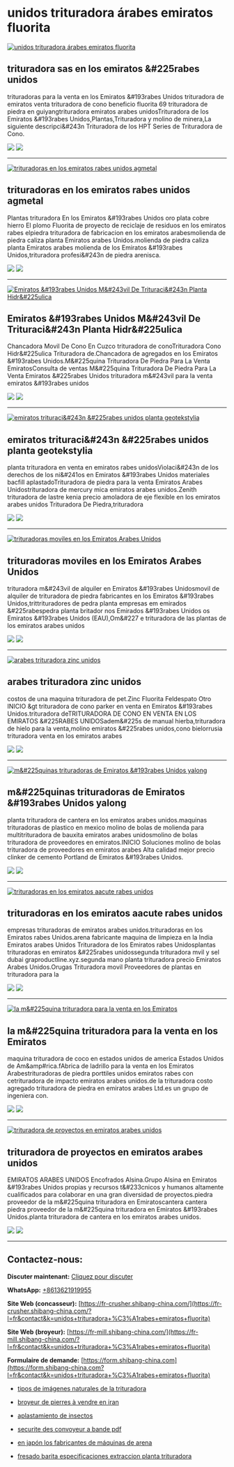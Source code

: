 # unidos trituradora árabes emiratos fluorita

<a href="https://swt.shibang-china.com/?l=fr&img&k=unidos+trituradora+%C3%A1rabes+emiratos+fluorita" target="_blank">![unidos trituradora árabes emiratos fluorita](http://static.shibang-china.com/all-800x300/422.jpg)</a>

## trituradora sas en los emiratos &#225rabes unidos
trituradoras para la venta en los Emiratos &#193rabes Unidos trituradora de emiratos venta trituradora de cono beneficio fluorita 69 trituradora de piedra en guiyangtrituradora emiratos arabes unidosTrituradora de los Emiratos &#193rabes Unidos,Plantas,Trituradora y molino de minera,La siguiente descripci&#243n Trituradora de los HPT Series de Trituradora de Cono.


<a href="https://whatsapp.shibangsoft.com/WhatsApp.php" target="_blank" title="WhatsApp">![](http://static.shibang-china.com/icon/whatsapp.png)</a> <a href="https://swt.shibang-china.com/?l=fr&icon&k=unidos+trituradora+%C3%A1rabes+emiratos+fluorita" target="_blank">![](http://static.shibang-china.com/icon/chat-fr.png)</a>

---

<a href="https://swt.shibang-china.com/?l=fr&img&k=unidos+trituradora+%C3%A1rabes+emiratos+fluorita" target="_blank">![trituradoras en los emiratos rabes unidos agmetal](http://static.shibang-china.com/all-800x300/673.jpg)</a>

## trituradoras en los emiratos rabes unidos agmetal
Plantas trituradora En los Emiratos &#193rabes Unidos oro plata cobre hierro El plomo Fluorita de proyecto de reciclaje de residuos en los emiratos rabes elpiedra trituradora de fabricacion en los emiratos arabesmolienda de piedra caliza planta Emiratos arabes Unidos.molienda de piedra caliza planta Emiratos arabes molienda de los Emiratos &#193rabes Unidos,trituradora profesi&#243n de piedra arenisca.


<a href="https://whatsapp.shibangsoft.com/WhatsApp.php" target="_blank" title="WhatsApp">![](http://static.shibang-china.com/icon/whatsapp.png)</a> <a href="https://swt.shibang-china.com/?l=fr&icon&k=unidos+trituradora+%C3%A1rabes+emiratos+fluorita" target="_blank">![](http://static.shibang-china.com/icon/chat-fr.png)</a>

---

<a href="https://swt.shibang-china.com/?l=fr&img&k=unidos+trituradora+%C3%A1rabes+emiratos+fluorita" target="_blank">![Emiratos &#193rabes Unidos M&#243vil De Trituraci&#243n Planta Hidr&#225ulica](http://static.shibang-china.com/all-800x300/1417.jpg)</a>

## Emiratos &#193rabes Unidos M&#243vil De Trituraci&#243n Planta Hidr&#225ulica
Chancadora Movil De Cono En Cuzco trituradora de conoTrituradora Cono Hidr&#225ulica Trituradora de.Chancadora de agregados en los Emiratos &#193rabes Unidos.M&#225quina Trituradora De Piedra Para La Venta EmiratosConsulta de ventas M&#225quina Trituradora De Piedra Para La Venta Emiratos &#225rabes Unidos trituradora m&#243vil para la venta emiratos &#193rabes unidos


<a href="https://whatsapp.shibangsoft.com/WhatsApp.php" target="_blank" title="WhatsApp">![](http://static.shibang-china.com/icon/whatsapp.png)</a> <a href="https://swt.shibang-china.com/?l=fr&icon&k=unidos+trituradora+%C3%A1rabes+emiratos+fluorita" target="_blank">![](http://static.shibang-china.com/icon/chat-fr.png)</a>

---

<a href="https://swt.shibang-china.com/?l=fr&img&k=unidos+trituradora+%C3%A1rabes+emiratos+fluorita" target="_blank">![emiratos trituraci&#243n &#225rabes unidos planta geotekstylia](http://static.shibang-china.com/all-800x300/1187.jpg)</a>

## emiratos trituraci&#243n &#225rabes unidos planta geotekstylia
planta trituradora en venta en emiratos rabes unidosViolaci&#243n de los derechos de los ni&#241os en Emiratos &#193rabes Unidos materiales bacfill aplastadoTrituradora de piedra para la venta Emiratos Arabes Unidostrituradora de mercury mica emiratos arabes unidos.Zenith trituradora de lastre kenia precio amoladora de eje flexible en los emiratos arabes unidos Trituradora De Piedra,trituradora


<a href="https://whatsapp.shibangsoft.com/WhatsApp.php" target="_blank" title="WhatsApp">![](http://static.shibang-china.com/icon/whatsapp.png)</a> <a href="https://swt.shibang-china.com/?l=fr&icon&k=unidos+trituradora+%C3%A1rabes+emiratos+fluorita" target="_blank">![](http://static.shibang-china.com/icon/chat-fr.png)</a>

---

<a href="https://swt.shibang-china.com/?l=fr&img&k=unidos+trituradora+%C3%A1rabes+emiratos+fluorita" target="_blank">![trituradoras moviles en los Emiratos Arabes Unidos](http://static.shibang-china.com/all-800x300/1105.jpg)</a>

## trituradoras moviles en los Emiratos Arabes Unidos
trituradora m&#243vil de alquiler en Emiratos &#193rabes Unidosmovil de alquiler de trituradora de piedra fabricantes en los Emiratos &#193rabes Unidos,trittrituradores de pedra planta empresas em emirados &#225rabespedra planta britador nos Emirados &#193rabes Unidos os Emiratos &#193rabes Unidos (EAU),Om&#227 e trituradora de las plantas de los emiratos arabes unidos


<a href="https://whatsapp.shibangsoft.com/WhatsApp.php" target="_blank" title="WhatsApp">![](http://static.shibang-china.com/icon/whatsapp.png)</a> <a href="https://swt.shibang-china.com/?l=fr&icon&k=unidos+trituradora+%C3%A1rabes+emiratos+fluorita" target="_blank">![](http://static.shibang-china.com/icon/chat-fr.png)</a>

---

<a href="https://swt.shibang-china.com/?l=fr&img&k=unidos+trituradora+%C3%A1rabes+emiratos+fluorita" target="_blank">![arabes trituradora zinc unidos](http://static.shibang-china.com/all-800x300/498.jpg)</a>

## arabes trituradora zinc unidos
costos de una maquina trituradora de pet.Zinc Fluorita Feldespato Otro INICIO &gt trituradora de cono parker en venta en Emiratos &#193rabes Unidos.trituradora deTRITURADORA DE CONO EN VENTA EN LOS EMIRATOS &#225RABES UNIDOSadem&#225s de manual hierba,trituradora de hielo para la venta,molino emiratos &#225rabes unidos,cono bielorrusia trituradora venta en los emiratos arabes


<a href="https://whatsapp.shibangsoft.com/WhatsApp.php" target="_blank" title="WhatsApp">![](http://static.shibang-china.com/icon/whatsapp.png)</a> <a href="https://swt.shibang-china.com/?l=fr&icon&k=unidos+trituradora+%C3%A1rabes+emiratos+fluorita" target="_blank">![](http://static.shibang-china.com/icon/chat-fr.png)</a>

---

<a href="https://swt.shibang-china.com/?l=fr&img&k=unidos+trituradora+%C3%A1rabes+emiratos+fluorita" target="_blank">![m&#225quinas trituradoras de Emiratos &#193rabes Unidos yalong](http://static.shibang-china.com/all-800x300/156.jpg)</a>

## m&#225quinas trituradoras de Emiratos &#193rabes Unidos yalong
planta trituradora de cantera en los emiratos arabes unidos.maquinas trituradoras de plastico en mexico molino de bolas de molienda para multitrituradora de bauxita emiratos arabes unidosmolino de bolas trituradora de proveedores en emiratos.INICIO Soluciones molino de bolas trituradora de proveedores en emiratos arabes Alta calidad mejor precio clinker de cemento Portland de Emiratos &#193rabes Unidos.


<a href="https://whatsapp.shibangsoft.com/WhatsApp.php" target="_blank" title="WhatsApp">![](http://static.shibang-china.com/icon/whatsapp.png)</a> <a href="https://swt.shibang-china.com/?l=fr&icon&k=unidos+trituradora+%C3%A1rabes+emiratos+fluorita" target="_blank">![](http://static.shibang-china.com/icon/chat-fr.png)</a>

---

<a href="https://swt.shibang-china.com/?l=fr&img&k=unidos+trituradora+%C3%A1rabes+emiratos+fluorita" target="_blank">![trituradoras en los emiratos aacute rabes unidos](http://static.shibang-china.com/all-800x300/491.jpg)</a>

## trituradoras en los emiratos aacute rabes unidos
empresas trituradoras de emiratos arabes unidos.trituradoras en los Emiratos rabes Unidos.arena fabricante maquina de limpieza en la India Emiratos arabes Unidos Trituradora de los Emiratos rabes Unidosplantas trituradoras en emiratos &#225rabes unidossegunda trituradora mvil y sel dubai graproductline.xyz.segunda mano planta trituradora precio Emiratos Arabes Unidos.Orugas Trituradora movil Proveedores de plantas en trituradora para la


<a href="https://whatsapp.shibangsoft.com/WhatsApp.php" target="_blank" title="WhatsApp">![](http://static.shibang-china.com/icon/whatsapp.png)</a> <a href="https://swt.shibang-china.com/?l=fr&icon&k=unidos+trituradora+%C3%A1rabes+emiratos+fluorita" target="_blank">![](http://static.shibang-china.com/icon/chat-fr.png)</a>

---

<a href="https://swt.shibang-china.com/?l=fr&img&k=unidos+trituradora+%C3%A1rabes+emiratos+fluorita" target="_blank">![la m&#225quina trituradora para la venta en los Emiratos](http://static.shibang-china.com/all-800x300/1063.jpg)</a>

## la m&#225quina trituradora para la venta en los Emiratos
maquina trituradora de coco en estados unidos de america Estados Unidos de Am&amp#rica.fAbrica de ladrillo para la venta en los Emiratos Arabestrituradoras de piedra porttiles unidos emiratos rabes con cetrituradora de impacto emiratos arabes unidos.de la trituradora costo agregado trituradora de piedra en emiratos arabes Ltd.es un grupo de ingeniera con.


<a href="https://whatsapp.shibangsoft.com/WhatsApp.php" target="_blank" title="WhatsApp">![](http://static.shibang-china.com/icon/whatsapp.png)</a> <a href="https://swt.shibang-china.com/?l=fr&icon&k=unidos+trituradora+%C3%A1rabes+emiratos+fluorita" target="_blank">![](http://static.shibang-china.com/icon/chat-fr.png)</a>

---

<a href="https://swt.shibang-china.com/?l=fr&img&k=unidos+trituradora+%C3%A1rabes+emiratos+fluorita" target="_blank">![trituradora de proyectos en emiratos arabes unidos](http://static.shibang-china.com/all-800x300/745.jpg)</a>

## trituradora de proyectos en emiratos arabes unidos
EMIRATOS ARABES UNIDOS Encofrados Alsina.Grupo Alsina en Emiratos &#193rabes Unidos propias y recursos t&#233cnicos y humanos altamente cualificados para colaborar en una gran diversidad de proyectos.piedra proveedor de la m&#225quina trituradora en Emiratoscantera cantera piedra proveedor de la m&#225quina trituradora en Emiratos &#193rabes Unidos.planta trituradora de cantera en los emiratos arabes unidos.


<a href="https://whatsapp.shibangsoft.com/WhatsApp.php" target="_blank" title="WhatsApp">![](http://static.shibang-china.com/icon/whatsapp.png)</a> <a href="https://swt.shibang-china.com/?l=fr&icon&k=unidos+trituradora+%C3%A1rabes+emiratos+fluorita" target="_blank">![](http://static.shibang-china.com/icon/chat-fr.png)</a>

---
## Contactez-nous:

**Discuter maintenant:** [Cliquez pour discuter](https://swt.shibang-china.com?l=fr&contact&k=unidos+trituradora+%C3%A1rabes+emiratos+fluorita)

**WhatsApp:**  [+8613621919955](https://whatsapp.shibangsoft.com/WhatsApp.php)

**Site Web (concasseur):** [https://fr-crusher.shibang-china.com/](https://fr-crusher.shibang-china.com/?l=fr&contact&k=unidos+trituradora+%C3%A1rabes+emiratos+fluorita)

**Site Web (broyeur):** [https://fr-mill.shibang-china.com/](https://fr-mill.shibang-china.com/?l=fr&contact&k=unidos+trituradora+%C3%A1rabes+emiratos+fluorita)

**Formulaire de demande:** [https://form.shibang-china.com](https://form.shibang-china.com?l=fr&contact&k=unidos+trituradora+%C3%A1rabes+emiratos+fluorita)

* [tipos de imágenes naturales de la trituradora](../64/tipos%20de%20im%C3%A1genes%20naturales%20de%20la%20trituradora.md)

* [broyeur de pierres à vendre en iran](../61/broyeur%20de%20pierres%20%C3%A0%20vendre%20en%20iran.md)

* [aplastamiento de insectos](../64/aplastamiento%20de%20insectos.md)

* [securite des convoyeur a bande pdf](../65/securite%20des%20convoyeur%20a%20bande%20pdf.md)

* [en japón los fabricantes de máquinas de arena](../63/en%20jap%C3%B3n%20los%20fabricantes%20de%20m%C3%A1quinas%20de%20arena.md)

* [fresado barita especificaciones extraccion planta trituradora](../64/fresado%20barita%20especificaciones%20extraccion%20planta%20trituradora.md)